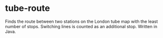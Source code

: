 # tube-route

Finds the route between two stations on the London tube map with the least number of stops.
Switching lines is counted as an additional stop.
Written in Java.
